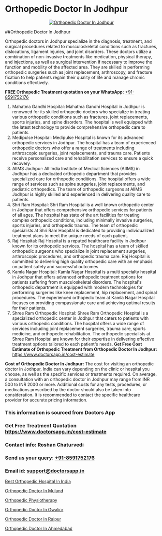 # Orthopedic Doctor In Jodhpur

<p align="center">
  <a href="https://doctorsapp.in">
    <img src="https://i.ibb.co/tqM3hNg/sqdqdqsddsa.png" alt="Orthopedic Doctor In Jodhpur">
  </a>
</p>
##Orthopedic Doctor In Jodhpur

Orthopedic doctors in Jodhpur specialize in the diagnosis, treatment, and surgical procedures related to musculoskeletal conditions such as fractures, dislocations, ligament injuries, and joint disorders. These doctors utilize a combination of non-invasive treatments like medication, physical therapy, and injections, as well as surgical intervention if necessary to improve the function and mobility of the affected area. They are skilled in performing orthopedic surgeries such as joint replacement, arthroscopy, and fracture fixation to help patients regain their quality of life and manage chronic conditions effectively.

**FREE Orthopedic Treatment quotation on your WhatsApp:**  [+91-8591752176](https://api.whatsapp.com/send?phone=8591752176)

1) Mahatma Gandhi Hospital: Mahatma Gandhi Hospital in Jodhpur is renowned for its skilled orthopedic doctors who specialize in treating various orthopedic conditions such as fractures, joint replacements, sports injuries, and spine disorders. The hospital is well equipped with the latest technology to provide comprehensive orthopedic care to patients.
2) Medipulse Hospital: Medipulse Hospital is known for its advanced orthopedic services in Jodhpur. The hospital has a team of experienced orthopedic doctors who offer a range of treatments including arthroscopic surgeries, joint replacements, and trauma care. Patients receive personalized care and rehabilitation services to ensure a quick recovery.
3) AIIMS Jodhpur: All India Institute of Medical Sciences (AIIMS) in Jodhpur has a dedicated orthopedic department that provides specialized care for orthopedic conditions. The hospital offers a wide range of services such as spine surgeries, joint replacements, and pediatric orthopedics. The team of orthopedic surgeons at AIIMS Jodhpur is highly skilled and experienced in delivering quality care to patients.
4) Shri Ram Hospital: Shri Ram Hospital is a well known orthopedic center in Jodhpur that offers comprehensive orthopedic services for patients of all ages. The hospital has state of the art facilities for treating complex orthopedic conditions, including minimally invasive surgeries, sports injuries, and orthopedic trauma. The team of orthopedic specialists at Shri Ram Hospital is dedicated to providing individualized treatment plans to meet the unique needs of each patient.
5) Raj Hospital: Raj Hospital is a reputed healthcare facility in Jodhpur known for its orthopedic services. The hospital has a team of skilled orthopedic surgeons who specialize in joint replacement surgeries, arthroscopic procedures, and orthopedic trauma care. Raj Hospital is committed to delivering high quality orthopedic care with an emphasis on patient safety and successful outcomes.
6) Kamla Nagar Hospital: Kamla Nagar Hospital is a multi specialty hospital in Jodhpur that offers advanced orthopedic treatment options for patients suffering from musculoskeletal disorders. The hospital's orthopedic department is equipped with modern technologies for performing surgeries like knee replacement, hip replacement, and spinal procedures. The experienced orthopedic team at Kamla Nagar Hospital focuses on providing compassionate care and achieving optimal results for their patients.
7) Shree Ram Orthopedic Hospital: Shree Ram Orthopedic Hospital is a specialized orthopedic center in Jodhpur that caters to patients with various orthopedic conditions. The hospital offers a wide range of services including joint replacement surgeries, trauma care, sports medicine, and orthopedic rehabilitation. The orthopedic specialists at Shree Ram Hospital are known for their expertise in delivering effective treatment options tailored to each patient's needs.
**Get Free Cost Estimate of Orthopedic Treatment from Orthopedic Doctor In Jodhpur:** https://www.doctorsapp.in/cost-estimate

**Cost of Orthopedic Doctor In Jodhpur:**
The cost for visiting an orthopedic doctor in Jodhpur, India can vary depending on the clinic or hospital you choose, as well as the specific services or treatments required. On average, a consultation with an orthopedic doctor in Jodhpur may range from INR 500 to INR 2000 or more. Additional costs for any tests, procedures, or medications prescribed by the doctor should also be taken into consideration. It is recommended to contact the specific healthcare provider for accurate pricing information.

### This information is sourced from Doctors App 
### Get Free Treatment Quotation https://www.doctorsapp.in/cost-estimate
### Contact info: Roshan Chaturvedi 
### Send us your query: [+91-8591752176](https://api.whatsapp.com/send?phone=8591752176) 
### Email id: support@doctorsapp.in

[Best Orthopedic Hospital In India](https://www.linkedin.com/pulse/best-orthopedic-hospital-india-doctorsapp-rajshahi-jagse?trackingId=GxvW72CXinmy%2Fb5wBon5BQ%3D%3D&lipi=urn%3Ali%3Apage%3Ad_flagship3_company_admin%3BtGKQvLKET%2FOkWlJl4W0MBA%3D%3D)

[Orthopedic Doctor In Mulund](https://www.linkedin.com/pulse/orthopedic-doctor-mulund-acl-tear-treatment-ojexe?trackingId=cEVuD2iG7AzS6wKSK6hZqA%3D%3D&lipi=urn%3Ali%3Apage%3Ad_flagship3_company_admin%3BxUBWLKzDRA2fVBqJ%2Fp%2FTnw%3D%3D)

[Orthopedic Physiotherapy](https://medium.com/@vimalrana22/orthopedic-physiotherapy-591046fcb03b)

[Orthopedic Doctor In Gwalior](https://medium.com/@vimalrana22/orthopedic-doctor-in-gwalior-db56315fa585)

[Orthopedic Doctor In Raipur](https://doctors-apps.github.io/doctorsapp/orthopedic-doctor-in-raipur)

[Orthopedic Doctor In Ahmedabad](https://justacademyin.github.io/justacademy/orthopedic-doctor-in-ahmedabad)

